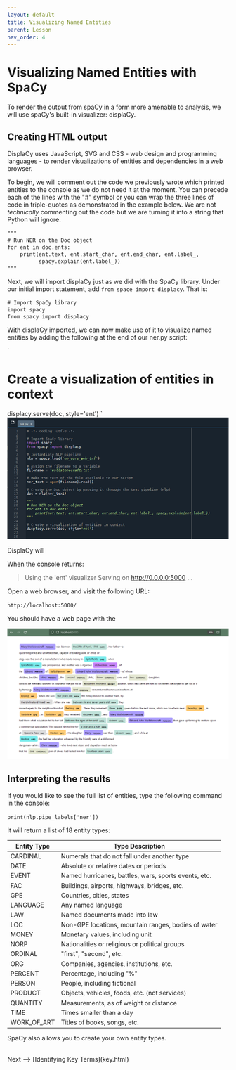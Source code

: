 ```yaml
---
layout: default
title: Visualizing Named Entities
parent: Lesson
nav_order: 4
---
```


# Visualizing Named Entities with SpaCy

To render the output from spaCy in a form more amenable to analysis, we will use spaCy's built-in visualizer: displaCy.

## Creating HTML output

DisplaCy uses JavaScript, SVG and CSS - web design and programming languages - to render visualizations of entities and dependencies in a web browser.

To begin, we will comment out the code we previously wrote which printed entities to the console as we do not need it at the moment. You can precede each of the lines with the "#" symbol or you can wrap the three lines of code in triple-quotes as demonstrated in the example below. We are not *technically* commenting out the code but we are turning it into a string that Python will ignore. 

```
"""
# Run NER on the Doc object
for ent in doc.ents:    
    print(ent.text, ent.start_char, ent.end_char, ent.label_, 
          spacy.explain(ent.label_))
"""
```

Next, we will import displaCy just as we did with the SpaCy library. Under our initial import statement, add `from space import displacy`. That is:

```
# Import SpaCy library
import spacy
from spacy import displacy
```

With displaCy imported, we can now make use of it to visualize named entities by adding the following at the end of our ner.py script:

`
# Create a visualization of entities in context
displacy.serve(doc, style='ent')
`
![](assets/img/spacy-displacy.png)

DisplaCy will 

When the console returns:

> Using the 'ent' visualizer
> Serving on http://0.0.0.0:5000 ...

Open a web browser, and visit the following URL:

`http://localhost:5000/`

You should have a web page with the 

![](assets/img/displacy-server.png)

## Interpreting the results

If you would like to see the full list of entities, type the following command in the console:

`
print(nlp.pipe_labels['ner'])
`

It will return a list of 18 entity types:

| Entity Type | Type Description |
| ----------- | ---------------- |
| CARDINAL | Numerals that do not fall under another type |
| DATE | Absolute or relative dates or periods |
| EVENT | Named hurricanes, battles, wars, sports events, etc. |
| FAC | Buildings, airports, highways, bridges, etc. |
| GPE | Countries, cities, states |
| LANGUAGE | Any named language |
| LAW | Named documents made into law |
| LOC | Non-GPE locations, mountain ranges, bodies of water |
| MONEY | Monetary values, including unit |
| NORP | Nationalities or religious or political groups |
| ORDINAL | "first", "second", etc. |
| ORG | Companies, agencies, institutions, etc. |
| PERCENT | Percentage, including "%" |
| PERSON | People, including fictional |
| PRODUCT | Objects, vehicles, foods, etc. (not services) |
| QUANTITY | Measurements, as of weight or distance |
| TIME | Times smaller than a day |
| WORK_OF_ART | Titles of books, songs, etc. |


SpaCy also allows you to create your own entity types.

<br />
Next --> [Identifying Key Terms](key.html)
